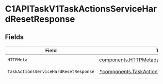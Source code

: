 # C1APITaskV1TaskActionsServiceHardResetResponse


## Fields

| Field                                                                                                             | Type                                                                                                              | Required                                                                                                          | Description                                                                                                       |
| ----------------------------------------------------------------------------------------------------------------- | ----------------------------------------------------------------------------------------------------------------- | ----------------------------------------------------------------------------------------------------------------- | ----------------------------------------------------------------------------------------------------------------- |
| `HTTPMeta`                                                                                                        | [components.HTTPMetadata](../../models/components/httpmetadata.md)                                                | :heavy_check_mark:                                                                                                | N/A                                                                                                               |
| `TaskActionsServiceHardResetResponse`                                                                             | [*components.TaskActionsServiceHardResetResponse](../../models/components/taskactionsservicehardresetresponse.md) | :heavy_minus_sign:                                                                                                | Successful response                                                                                               |